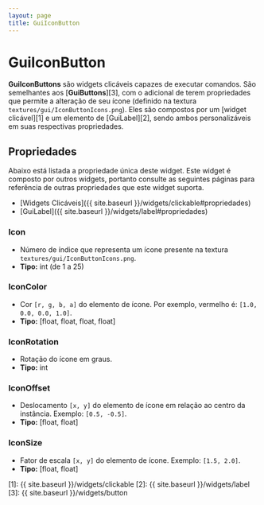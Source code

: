 ```yaml
---
layout: page
title: GuiIconButton
---
```


# GuiIconButton
**GuiIconButtons** são widgets clicáveis capazes de executar comandos. São semelhantes aos [**GuiButtons**][3], 
com o adicional de terem propriedades que permite a alteração de seu ícone 
(definido na textura `textures/gui/IconButtonIcons.png`). Eles são compostos por um [widget clicável][1] e um 
elemento de [GuiLabel][2], sendo ambos personalizáveis em suas respectivas propriedades.

## Propriedades
Abaixo está listada a propriedade única deste widget. Este widget é composto por outros widgets, portanto consulte 
as seguintes páginas para referência de outras propriedades que este widget suporta.
- [Widgets Clicáveis]({{ site.baseurl }}/widgets/clickable#propriedades) 
- [GuiLabel]({{ site.baseurl }}/widgets/label#propriedades)

### Icon
- Número de índice que representa um ícone presente na textura `textures/gui/IconButtonIcons.png`.
- **Tipo:** int (de 1 a 25)

### IconColor
- Cor `[r, g, b, a]` do elemento de ícone. Por exemplo, vermelho é: `[1.0, 0.0, 0.0, 1.0]`.
- **Tipo:** [float, float, float, float]

### IconRotation
- Rotação do ícone em graus.
- **Tipo:** int

### IconOffset
- Deslocamento `[x, y]` do elemento de ícone em relação ao centro da instância. Exemplo: `[0.5, -0.5]`.
- **Tipo:** [float, float]

### IconSize
- Fator de escala `[x, y]` do elemento de ícone. Exemplo: `[1.5, 2.0]`.
- **Tipo:** [float, float]

[1]: {{ site.baseurl }}/widgets/clickable
[2]: {{ site.baseurl }}/widgets/label
[3]: {{ site.baseurl }}/widgets/button